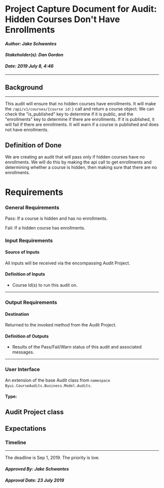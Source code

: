 # Project Capture Document for Audit: Hidden Courses Don't Have Enrollments
#### *Author: Jake Schwantes*
#### *Stakeholder(s): Dan Gordon*
#### *Date: 2019 July 8, 4:46*

---

## Background

-----
This audit will ensure that no hidden courses have enrollments. It will make the `/api/v1/courses/{course id:}` call and return a course object. We can check the "is_published" key to determine if it is public, and the "enrollments" key to determine if there are enrollments. If it is published, it will fail if there are enrollments. It will warn if a course is published and does not have enrollments.

## Definition of Done

We are creating an audit that will pass only if hidden courses have no enrollments. We will do this by making the api call to get enrollments and determining whether a course is hidden, then making sure that there are no enrollments.
# Requirements
### General Requirements
<!-- What counts as pass/fail/warn? -->
Pass: If a course is hidden and has no enrollments.

Fail: If a hidden course has enrollments.
### Input Requirements
#### Source of Inputs
All inputs will be received via the encompassing Audit Project.
#### Definition of Inputs
<!-- TBD: do not fill out just yet -->
- Course Id(s) to run this audit on.
---
### Output Requirements
#### Destination
Returned to the invoked method from the Audit Project.
#### Definition of Outputs
<!-- TBD: do not fill out just yet -->
- Results of the Pass/Fail/Warn status of this audit and associated messages.
---
### User Interface
An extension of the base Audit class from `namespace Byui.CourseAudits.Business.Model.Audits`.
#### Type:
Audit Project class
-----
## Expectations
### Timeline
<!-- What is the deadline? 2019 Sep 1? -->
<!-- What priority is this audit? -->
-----
The deadline is Sep 1, 2019.
The priority is low.
#### *Approved By: Jake Schwantes* 
#### *Approval Date: 23 July 2019*
